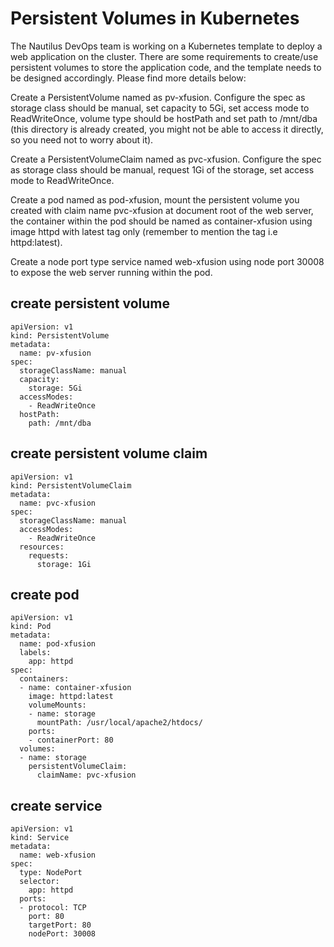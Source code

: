 # Persistent Volumes in Kubernetes
The Nautilus DevOps team is working on a Kubernetes template to deploy a web application on the cluster. There are some requirements to create/use persistent volumes to store the application code, and the template needs to be designed accordingly. Please find more details below:

Create a PersistentVolume named as pv-xfusion. Configure the spec as storage class should be manual, set capacity to 5Gi, set access mode to ReadWriteOnce, volume type should be hostPath and set path to /mnt/dba (this directory is already created, you might not be able to access it directly, so you need not to worry about it).

Create a PersistentVolumeClaim named as pvc-xfusion. Configure the spec as storage class should be manual, request 1Gi of the storage, set access mode to ReadWriteOnce.

Create a pod named as pod-xfusion, mount the persistent volume you created with claim name pvc-xfusion at document root of the web server, the container within the pod should be named as container-xfusion using image httpd with latest tag only (remember to mention the tag i.e httpd:latest).

Create a node port type service named web-xfusion using node port 30008 to expose the web server running within the pod.

## create persistent volume
```
apiVersion: v1
kind: PersistentVolume
metadata:
  name: pv-xfusion
spec:
  storageClassName: manual
  capacity:
    storage: 5Gi
  accessModes:
    - ReadWriteOnce
  hostPath:
    path: /mnt/dba
```
## create persistent volume claim
```
apiVersion: v1
kind: PersistentVolumeClaim
metadata:
  name: pvc-xfusion
spec:
  storageClassName: manual
  accessModes:
    - ReadWriteOnce
  resources:
    requests:
      storage: 1Gi
```
## create pod
```
apiVersion: v1
kind: Pod
metadata:
  name: pod-xfusion
  labels:
    app: httpd
spec:
  containers:
  - name: container-xfusion
    image: httpd:latest
    volumeMounts:
    - name: storage
      mountPath: /usr/local/apache2/htdocs/
    ports:
    - containerPort: 80
  volumes:
  - name: storage
    persistentVolumeClaim:
      claimName: pvc-xfusion
```
## create service
```
apiVersion: v1
kind: Service
metadata:
  name: web-xfusion
spec:
  type: NodePort
  selector:
    app: httpd
  ports:
  - protocol: TCP
    port: 80
    targetPort: 80
    nodePort: 30008
```
